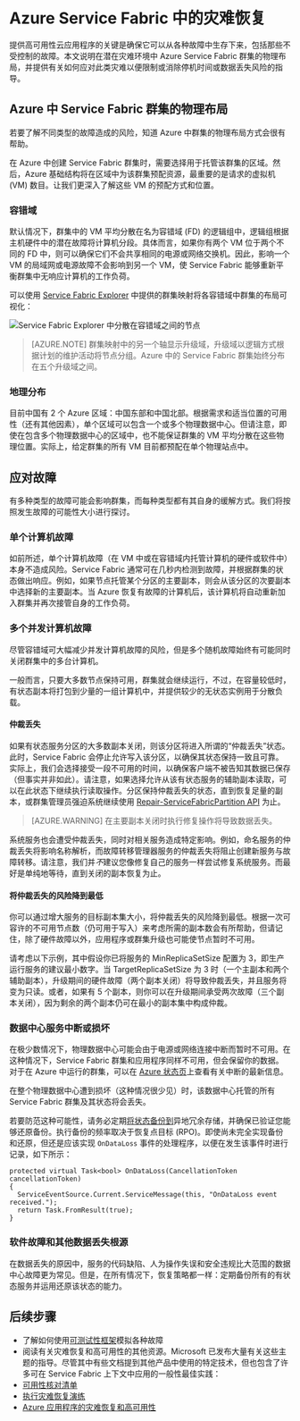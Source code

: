 <properties
   pageTitle="Azure Service Fabric 灾难恢复 | Azure"
   description="Azure Service Fabric 提供所需的功能用于应对各种灾难。本文介绍可能发生的灾难类型，以及如何应对这些灾难。"
   services="service-fabric"
   documentationCenter=".net"
   authors="seanmck"
   manager="timlt"
   editor=""/>

<tags
   ms.service="service-fabric"
   ms.date="08/10/2016"
   wacn.date="08/29/2016"/>

# Azure Service Fabric 中的灾难恢复

提供高可用性云应用程序的关键是确保它可以从各种故障中生存下来，包括那些不受控制的故障。本文说明在潜在灾难环境中 Azure Service Fabric 群集的物理布局，并提供有关如何应对此类灾难以便限制或消除停机时间或数据丢失风险的指导。

## Azure 中 Service Fabric 群集的物理布局

若要了解不同类型的故障造成的风险，知道 Azure 中群集的物理布局方式会很有帮助。

在 Azure 中创建 Service Fabric 群集时，需要选择用于托管该群集的区域。然后，Azure 基础结构将在区域中为该群集预配资源，最重要的是请求的虚拟机 (VM) 数目。让我们更深入了解这些 VM 的预配方式和位置。

### 容错域

默认情况下，群集中的 VM 平均分散在名为容错域 (FD) 的逻辑组中，逻辑组根据主机硬件中的潜在故障将计算机分段。具体而言，如果你有两个 VM 位于两个不同的 FD 中，则可以确保它们不会共享相同的电源或网络交换机。因此，影响一个 VM 的局域网或电源故障不会影响到另一个 VM，使 Service Fabric 能够重新平衡群集中无响应计算机的工作负荷。

可以使用 [Service Fabric Explorer](/documentation/articles/service-fabric-visualizing-your-cluster/) 中提供的群集映射将各容错域中群集的布局可视化：

![Service Fabric Explorer 中分散在容错域之间的节点][sfx-cluster-map]

>[AZURE.NOTE] 群集映射中的另一个轴显示升级域，升级域以逻辑方式根据计划的维护活动将节点分组。Azure 中的 Service Fabric 群集始终分布在五个升级域之间。

### 地理分布

目前中国有 2 个 Azure 区域：中国东部和中国北部。根据需求和适当位置的可用性（还有其他因素），单个区域可以包含一个或多个物理数据中心。但请注意，即使在包含多个物理数据中心的区域中，也不能保证群集的 VM 平均分散在这些物理位置。实际上，给定群集的所有 VM 目前都预配在单个物理站点中。

## 应对故障

有多种类型的故障可能会影响群集，而每种类型都有其自身的缓解方式。我们将按照发生故障的可能性大小进行探讨。

### 单个计算机故障

如前所述，单个计算机故障（在 VM 中或在容错域内托管计算机的硬件或软件中）本身不造成风险。Service Fabric 通常可在几秒内检测到故障，并根据群集的状态做出响应。例如，如果节点托管某个分区的主要副本，则会从该分区的次要副本中选择新的主要副本。当 Azure 恢复有故障的计算机后，该计算机将自动重新加入群集并再次接管自身的工作负荷。

### 多个并发计算机故障

尽管容错域可大幅减少并发计算机故障的风险，但是多个随机故障始终有可能同时关闭群集中的多台计算机。

一般而言，只要大多数节点保持可用，群集就会继续运行，不过，在容量较低时，有状态副本将打包到少量的一组计算机中，并提供较少的无状态实例用于分散负载。

#### 仲裁丢失

如果有状态服务分区的大多数副本关闭，则该分区将进入所谓的“仲裁丢失”状态。 此时，Service Fabric 会停止允许写入该分区，以确保其状态保持一致且可靠。实际上，我们会选择接受一段不可用的时间，以确保客户端不被告知其数据已保存（但事实并非如此）。请注意，如果选择允许从该有状态服务的辅助副本读取，可以在此状态下继续执行读取操作。分区保持仲裁丢失的状态，直到恢复足量的副本，或群集管理员强迫系统继续使用 [Repair-ServiceFabricPartition API][repair-partition-ps] 为止。

>[AZURE.WARNING] 在主要副本关闭时执行修复操作将导致数据丢失。

系统服务也会遭受仲裁丢失，同时对相关服务造成特定影响。例如，命名服务的仲裁丢失将影响名称解析，而故障转移管理器服务的仲裁丢失将阻止创建新服务与故障转移。请注意，我们并*不*建议您像修复自己的服务一样尝试修复系统服务。而最好是单纯地等待，直到关闭的副本恢复为止。

#### 将仲裁丢失的风险降到最低

你可以通过增大服务的目标副本集大小，将仲裁丢失的风险降到最低。根据一次可容许的不可用节点数（仍可用于写入）来考虑所需的副本数会有所帮助，但请记住，除了硬件故障以外，应用程序或群集升级也可能使节点暂时不可用。

请考虑以下示例，其中假设你已将服务的 MinReplicaSetSize 配置为 3，即生产运行服务的建议最小数字。当 TargetReplicaSetSize 为 3 时（一个主副本和两个辅助副本），升级期间的硬件故障（两个副本关闭）将导致仲裁丢失，并且服务将变为只读。或者，如果有 5 个副本，则你可以在升级期间承受两次故障（三个副本关闭），因为剩余的两个副本仍可在最小的副本集中构成仲裁。

### 数据中心服务中断或损坏

在极少数情况下，物理数据中心可能会由于电源或网络连接中断而暂时不可用。在这种情况下，Service Fabric 群集和应用程序同样不可用，但会保留你的数据。对于在 Azure 中运行的群集，可以在 [Azure 状态页][azure-status-dashboard]上查看有关中断的最新信息。

在整个物理数据中心遭到损坏（这种情况很少见）时，该数据中心托管的所有 Service Fabric 群集及其状态将会丢失。

若要防范这种可能性，请务必定期[将状态备份到](/documentation/articles/service-fabric-reliable-services-backup-restore/)异地冗余存储，并确保已验证您能够还原备份。执行备份的频率取决于恢复点目标 (RPO)。即使尚未完全实现备份和还原，但还是应该实现 `OnDataLoss` 事件的处理程序，以便在发生该事件时进行记录，如下所示：


	protected virtual Task<bool> OnDataLoss(CancellationToken cancellationToken)
	{
	  ServiceEventSource.Current.ServiceMessage(this, "OnDataLoss event received.");
	  return Task.FromResult(true);
	}



### 软件故障和其他数据丢失根源

在数据丢失的原因中，服务的代码缺陷、人为操作失误和安全违规比大范围的数据中心故障更为常见。但是，在所有情况下，恢复策略都一样：定期备份所有的有状态服务并运用还原该状态的能力。

## 后续步骤

- 了解如何使用[可测试性框架](/documentation/articles/service-fabric-testability-overview/)模拟各种故障
- 阅读有关灾难恢复和高可用性的其他资源。Microsoft 已发布大量有关这些主题的指导。尽管其中有些文档提到其他产品中使用的特定技术，但也包含了许多可在 Service Fabric 上下文中应用的一般性最佳实践：
 - [可用性核对清单](/documentation/articles/best-practices-availability-checklist/)
 - [执行灾难恢复演练](/documentation/articles/sql-database-disaster-recovery-drills/)
 - [Azure 应用程序的灾难恢复和高可用性][dr-ha-guide]


<!-- External links -->

[repair-partition-ps]: https://msdn.microsoft.com/zh-cn/library/mt163522.aspx
[azure-status-dashboard]: /support/service-dashboard/

[dr-ha-guide]: https://msdn.microsoft.com/zh-cn/library/azure/dn251004.aspx


<!-- Images -->

[sfx-cluster-map]: ./media/service-fabric-disaster-recovery/sfx-clustermap.png

<!---HONumber=Mooncake_0822_2016-->